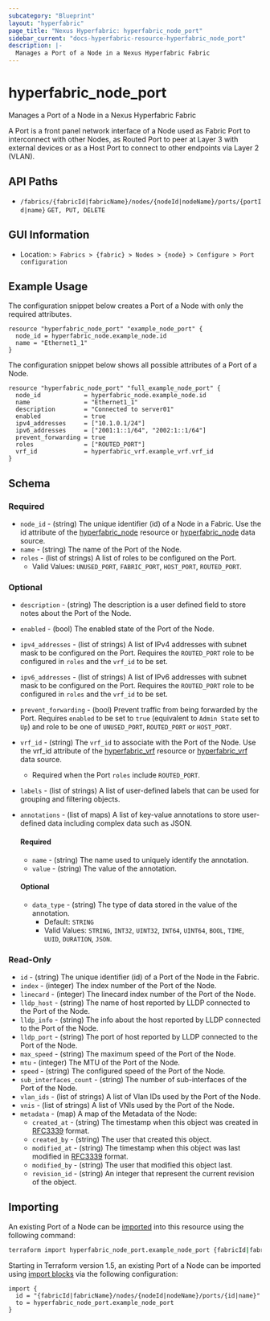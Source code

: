 ```yaml
---
subcategory: "Blueprint"
layout: "hyperfabric"
page_title: "Nexus Hyperfabric: hyperfabric_node_port"
sidebar_current: "docs-hyperfabric-resource-hyperfabric_node_port"
description: |-
  Manages a Port of a Node in a Nexus Hyperfabric Fabric
---
```


# hyperfabric_node_port

Manages a Port of a Node in a Nexus Hyperfabric Fabric

A Port is a front panel network interface of a Node used as Fabric Port to interconnect with other Nodes, as Routed Port to peer at Layer 3 with external devices or as a Host Port to connect to other endpoints via Layer 2 (VLAN).

## API Paths ##

* `/fabrics/{fabricId|fabricName}/nodes/{nodeId|nodeName}/ports/{portId|name}` `GET, PUT, DELETE`

## GUI Information ##

* Location: `> Fabrics > {fabric} > Nodes > {node} > Configure > Port configuration`

## Example Usage ##

The configuration snippet below creates a Port of a Node with only the required attributes.

```hcl
resource "hyperfabric_node_port" "example_node_port" {
  node_id = hyperfabric_node.example_node.id
  name = "Ethernet1_1"
}
```
The configuration snippet below shows all possible attributes of a Port of a Node.

```hcl
resource "hyperfabric_node_port" "full_example_node_port" {
  node_id            = hyperfabric_node.example_node.id
  name               = "Ethernet1_1"
  description        = "Connected to server01"
  enabled            = true
  ipv4_addresses     = ["10.1.0.1/24"]
  ipv6_addresses     = ["2001:1::1/64", "2002:1::1/64"]
  prevent_forwarding = true
  roles              = ["ROUTED_PORT"]
  vrf_id             = hyperfabric_vrf.example_vrf.vrf_id
}
```

## Schema ##

### Required ###
* `node_id` - (string) The unique identifier (id) of a Node in a Fabric. Use the id attribute of the [hyperfabric_node](https://registry.terraform.io/providers/cisco-open/hyperfabric/latest/docs/resources/node) resource or [hyperfabric_node](https://registry.terraform.io/providers/cisco-open/hyperfabric/latest/docs/data-sources/node) data source.
* `name` - (string) The name of the Port of the Node.
* `roles` - (list of strings) A list of roles to be configured on the Port.
  - Valid Values: `UNUSED_PORT`, `FABRIC_PORT`, `HOST_PORT`, `ROUTED_PORT`.

### Optional ###

* `description` - (string) The description is a user defined field to store notes about the Port of the Node.
* `enabled` - (bool) The enabled state of the Port of the Node.
* `ipv4_addresses` - (list of strings) A list of IPv4 addresses with subnet mask to be configured on the Port. Requires the `ROUTED_PORT` role to be configured in `roles` and the `vrf_id` to be set.
* `ipv6_addresses` - (list of strings) A list of IPv6 addresses with subnet mask to be configured on the Port. Requires the `ROUTED_PORT` role to be configured in `roles` and the `vrf_id` to be set.
* `prevent_forwarding` - (bool) Prevent traffic from being forwarded by the Port. Requires `enabled` to be set to `true` (equivalent to `Admin State` set to `Up`) and role to be one of `UNUSED_PORT`, `ROUTED_PORT` or `HOST_PORT`.
* `vrf_id` - (string) The `vrf_id` to associate with the Port of the Node. Use the vrf_id attribute of the [hyperfabric_vrf](https://registry.terraform.io/providers/cisco-open/hyperfabric/latest/docs/resources/vrf) resource or [hyperfabric_vrf](https://registry.terraform.io/providers/cisco-open/hyperfabric/latest/docs/data-sources/vrf) data source.
  - Required when the Port `roles` include `ROUTED_PORT`.
* `labels` - (list of strings) A list of user-defined labels that can be used for grouping and filtering objects.
* `annotations` - (list of maps) A list of key-value annotations to store user-defined data including complex data such as JSON.

  #### Required ####

  * `name` - (string) The name used to uniquely identify the annotation.
  * `value` - (string) The value of the annotation.

  #### Optional ####

  * `data_type` - (string) The type of data stored in the value of the annotation.
      - Default: `STRING`
      - Valid Values: `STRING`, `INT32`, `UINT32`, `INT64`, `UINT64`, `BOOL`, `TIME`, `UUID`, `DURATION`, `JSON`.

### Read-Only ###

* `id` - (string) The unique identifier (id) of a Port of the Node in the Fabric.
* `index` - (integer) The index number of the Port of the Node.
* `linecard` - (integer) The linecard index number of the Port of the Node.
* `lldp_host` - (string) The name of host reported by LLDP connected to the Port of the Node.
* `lldp_info` - (string) The info about the host reported by LLDP connected to the Port of the Node.
* `lldp_port` - (string) The port of host reported by LLDP connected to the Port of the Node.
* `max_speed` - (string) The maximum speed of the Port of the Node.
* `mtu` - (integer) The MTU of the Port of the Node.
* `speed` - (string) The configured speed of the Port of the Node.
* `sub_interfaces_count` - (string) The number of sub-interfaces of the Port of the Node.
* `vlan_ids` - (list of strings) A list of Vlan IDs used by the Port of the Node.
* `vnis` - (list of strings) A list of VNIs used by the Port of the Node.
* `metadata` - (map) A map of the Metadata of the Node:
  * `created_at` - (string) The timestamp when this object was created in [RFC3339](https://datatracker.ietf.org/doc/html/rfc3339#section-5.8) format.
  * `created_by` - (string) The user that created this object.
  * `modified_at` - (string) The timestamp when this object was last modified in [RFC3339](https://datatracker.ietf.org/doc/html/rfc3339#section-5.8) format.
  * `modified_by` - (string) The user that modified this object last.
  * `revision_id` - (string) An integer that represent the current revision of the object.

## Importing

An existing Port of a Node can be [imported](https://www.terraform.io/docs/import/index.html) into this resource using the following command:

```bash
terraform import hyperfabric_node_port.example_node_port {fabricId|fabricName}/nodes/{nodeId|nodeName}/ports/{id|name}
```

Starting in Terraform version 1.5, an existing Port of a Node can be imported
using [import blocks](https://developer.hashicorp.com/terraform/language/import) via the following configuration:

```hcl
import {
  id = "{fabricId|fabricName}/nodes/{nodeId|nodeName}/ports/{id|name}"
  to = hyperfabric_node_port.example_node_port
}
```
